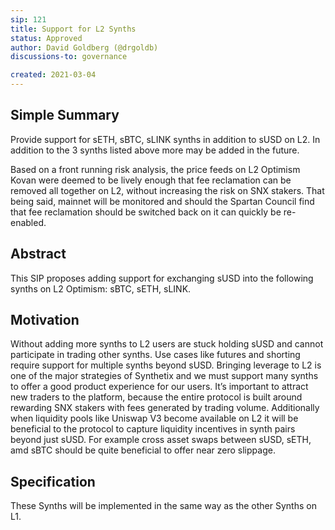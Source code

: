 ```yaml
---
sip: 121
title: Support for L2 Synths
status: Approved
author: David Goldberg (@drgoldb)
discussions-to: governance

created: 2021-03-04
---
```


## Simple Summary

Provide support for sETH, sBTC, sLINK synths in addition to sUSD on L2. In addition to the 3 synths listed above more may be added in the future.

Based on a front running risk analysis, the price feeds on L2 Optimism Kovan were deemed to be lively enough that fee reclamation can be removed all together on L2, without increasing the risk on SNX stakers. That being said, mainnet will be monitored and should the Spartan Council find that fee reclamation should be switched back on it can quickly be re-enabled.

## Abstract

This SIP proposes adding support for exchanging sUSD into the following synths on L2 Optimism: sBTC, sETH, sLINK.

## Motivation

Without adding more synths to L2 users are stuck holding sUSD and cannot participate in trading other synths. Use cases like futures and shorting require support for multiple synths beyond sUSD. Bringing leverage to L2 is one of the major strategies of Synthetix and we must support many synths to offer a good product experience for our users. It’s important to attract new traders to the platform, because the entire protocol is built around rewarding SNX stakers with fees generated by trading volume. Additionally when liquidity pools like Uniswap V3 become available on L2 it will be beneficial to the protocol to capture liquidity incentives in synth pairs beyond just sUSD. For example cross asset swaps between sUSD, sETH, amd sBTC should be quite beneficial to offer near zero slippage.

## Specification

These Synths will be implemented in the same way as the other Synths on L1. 
